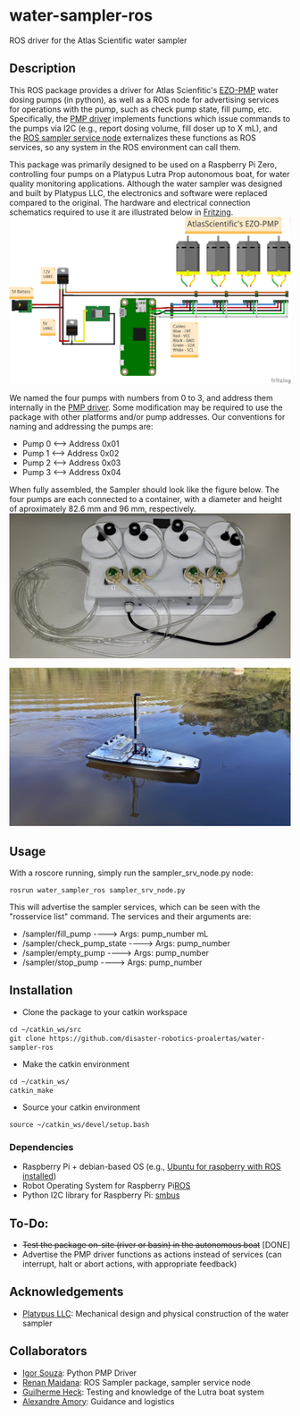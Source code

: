 # water-sampler-ros
ROS driver for the Atlas Scientific water sampler

## Description

This ROS package provides a driver for Atlas Scienfitic's [EZO-PMP](https://www.atlas-scientific.com/product_pages/peristaltic/ezo-pmp.html) water dosing pumps (in python), as well as a ROS node for advertising services for operations with the pump, such as check pump state, fill pump, etc.
Specifically, the [PMP driver](https://github.com/disaster-robotics-proalertas/water-sampler-ros/blob/master/scripts/PumpControl.py) implements functions which issue commands to the pumps via I2C (e.g., report dosing volume, fill doser up to X mL), and the [ROS sampler service node](https://github.com/disaster-robotics-proalertas/water-sampler-ros/blob/master/scripts/sampler_srv_node.py) externalizes these functions as ROS services, so any system in the ROS environment can call them.

This package was primarily designed to be used on a Raspberry Pi Zero, controlling four pumps on a Platypus Lutra Prop autonomous boat, for water quality monitoring applications. Although the water sampler was designed and built by Platypus LLC, the electronics and software were replaced compared to the original. The hardware and electrical connection schematics required to use it are illustrated below in [Fritzing](http://fritzing.org/home/). 
![Alt text](docs/images/Sampler_fritzing.png?raw=true "Sampler's electric schematic")

We named the four pumps with numbers from 0 to 3, and address them internally in the [PMP driver](https://github.com/disaster-robotics-proalertas/water-sampler-ros/blob/master/scripts/PumpControl.py).
Some modification may be required to use the package with other platforms and/or pump addresses.
Our conventions for naming and addressing the pumps are:

* Pump 0 <--> Address 0x01
* Pump 1 <--> Address 0x02
* Pump 2 <--> Address 0x03
* Pump 3 <--> Address 0x04

When fully assembled, the Sampler should look like the figure below. The four pumps are each connected to a container, with a diameter and height of aproximately 82.6 mm and 96 mm, respectively.
![Alt text](docs/images/Sampler_hardware.jpeg?raw=true "Sampler's hardware")

![Alt text](docs/images/water-sampler-diff-github.png?raw=true "Sampler in the boat")


## Usage

With a roscore running, simply run the sampler_srv_node.py node:

```
rosrun water_sampler_ros sampler_srv_node.py
```

This will advertise the sampler services, which can be seen with the "rosservice list" command.
The services and their arguments are:

* /sampler/fill_pump ----> Args: pump_number mL
* /sampler/check_pump_state ----> Args: pump_number
* /sampler/empty_pump ----> Args: pump_number
* /sampler/stop_pump ----> Args: pump_number

## Installation

* Clone the package to your catkin workspace
```
cd ~/catkin_ws/src
git clone https://github.com/disaster-robotics-proalertas/water-sampler-ros
```

* Make the catkin environment
```
cd ~/catkin_ws/
catkin_make
```

* Source your catkin environment
```
source ~/catkin_ws/devel/setup.bash
```

### Dependencies

* Raspberry Pi + debian-based OS (e.g., [Ubuntu for raspberry with ROS installed](https://downloads.ubiquityrobotics.com/pi.html))
* Robot Operating System for Raspberry Pi[ROS](http://wiki.ros.org/kinetic/Installation/Ubuntu)
* Python I2C library for Raspberry Pi: [smbus](https://pypi.org/project/smbus/)

## To-Do:

* ~~Test the package on-site (river or basin) in the autonomous boat~~ [DONE]
* Advertise the PMP driver functions as actions instead of services (can interrupt, halt or abort actions, with appropriate feedback)

## Acknowledgements

* [Platypus LLC](http://senseplatypus.com/): Mechanical design and physical construction of the water sampler

## Collaborators

* [Igor Souza](https://github.com/igorSouzaA): Python PMP Driver
* [Renan Maidana](https://github.com/rgmaidana): ROS Sampler package, sampler service node
* [Guilherme Heck](https://github.com/heckgui): Testing and knowledge of the Lutra boat system
* [Alexandre Amory](https://github.com/amamory): Guidance and logistics
